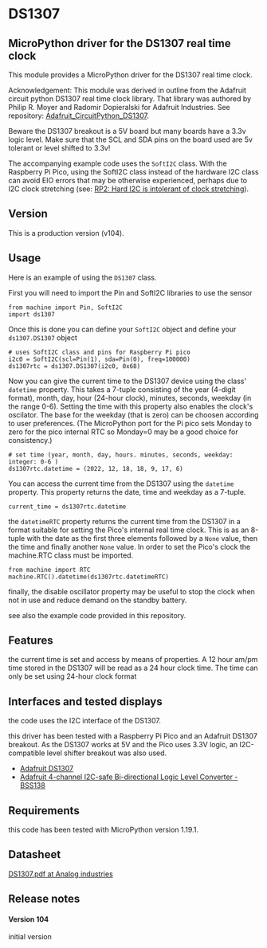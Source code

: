 # DS1307

## MicroPython driver for the DS1307 real time clock

This module provides a MicroPython driver for the DS1307 real time clock. 

Acknowledgement: This module was derived in outline from the Adafruit circuit python DS1307 real time clock library. That library was authored by Philip R. Moyer and Radomir Dopieralski for Adafruit Industries. See repository: [Adafruit_CircuitPython_DS1307](https://github.com/adafruit/Adafruit_CircuitPython_DS1307.git).

Beware the DS1307 breakout is a 5V board but many boards have a 3.3v logic level. Make sure that the SCL and SDA pins on the board used are 5v tolerant or level shifted to 3.3v!

The accompanying example code uses the `SoftI2C` class. With the Raspberry Pi Pico, using the SoftI2C class instead of the hardware I2C class can avoid EIO errors that may be otherwise experienced, perhaps due to I2C clock stretching (see: [RP2: Hard I2C is intolerant of clock stretching](https://github.com/micropython/micropython/issues/8167)). 

## Version

This is a production version (v104).

## Usage

Here is an example of using the `DS1307` class.

First you will need to import the Pin and SoftI2C libraries to use the sensor
```
from machine import Pin, SoftI2C
import ds1307
```
Once this is done you can define your `SoftI2C` object and define your `ds1307.DS1307` object
```
# uses SoftI2C class and pins for Raspberry Pi pico 
i2c0 = SoftI2C(scl=Pin(1), sda=Pin(0), freq=100000)
ds1307rtc = ds1307.DS1307(i2c0, 0x68)
```
Now you can give the current time to the DS1307 device using the class' `datetime` property. This takes a 7-tuple consisting of the year (4-digit format), month, day, hour (24-hour clock), minutes, seconds, weekday (in the range 0-6). Setting the time with this property also enables the clock's oscilator. The base for the weekday (that is zero) can be choosen according to user preferences. (The MicroPython port for the Pi pico sets Monday to zero for the pico internal RTC so Monday=0 may be a good choice for consistency.) 
```
# set time (year, month, day, hours. minutes, seconds, weekday: integer: 0-6 )
ds1307rtc.datetime = (2022, 12, 18, 18, 9, 17, 6)
```
You can access the current time from the DS1307 using the `datetime` property. This property returns the date, time and weekday as a 7-tuple.
```
current_time = ds1307rtc.datetime
```
the `datetimeRTC` property returns the current time from the DS1307 in a format suitable for setting the Pico's internal real time clock. This is as an 8-tuple with the date as the first three elements followed by a `None` value, then the time and finally another `None` value. In order to set the Pico's clock the machine.RTC class must be imported.  
```
from machine import RTC
machine.RTC().datetime(ds1307rtc.datetimeRTC)
```
finally, the disable oscillator property may be useful to stop the clock when not in use and reduce demand on the standby battery.

see also the example code provided in this repository.

## Features

the current time is set and access by means of properties. A 12 hour am/pm time stored in the DS1307 will be read as a 24 hour clock time. The time can only be set using 24-hour clock format

## Interfaces and tested displays 

the code uses the I2C interface of the DS1307. 

this driver has been tested with a Raspberry Pi Pico and an Adafruit DS1307 breakout. As the DS1307 works at 5V and the Pico uses 3.3V logic, an I2C-compatible level shifter breakout was also used. 
- [Adafruit DS1307](https://www.adafruit.com/product/264 "DS1307 Real Time Clock breakout board kit")
- [Adafruit 4-channel I2C-safe Bi-directional Logic Level Converter - BSS138](https://www.adafruit.com/product/757 "4-channel I2C-safe Bi-directional Logic Level Converter - BSS138") 

## Requirements

this code has been tested with MicroPython version 1.19.1.

## Datasheet

[DS1307.pdf at Analog industries](https://www.analog.com/media/en/technical-documentation/data-sheets/ds1307.pdf)

## Release notes

#### Version 104

initial version
